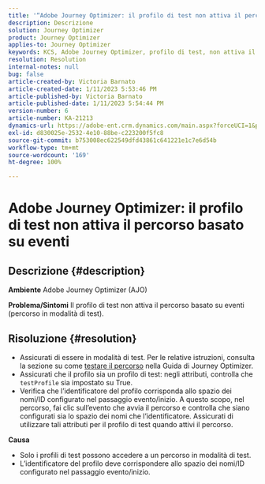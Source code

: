 ```yaml
---
title: '“Adobe Journey Optimizer: il profilo di test non attiva il percorso basato su eventi”'
description: Descrizione
solution: Journey Optimizer
product: Journey Optimizer
applies-to: Journey Optimizer
keywords: KCS, Adobe Journey Optimizer, profilo di test, non attiva il percorso basato su eventi, AJO
resolution: Resolution
internal-notes: null
bug: false
article-created-by: Victoria Barnato
article-created-date: 1/11/2023 5:53:46 PM
article-published-by: Victoria Barnato
article-published-date: 1/11/2023 5:54:44 PM
version-number: 6
article-number: KA-21213
dynamics-url: https://adobe-ent.crm.dynamics.com/main.aspx?forceUCI=1&pagetype=entityrecord&etn=knowledgearticle&id=b09b7ee4-d891-ed11-aad1-6045bd006d92
exl-id: d830025e-2532-4e10-88be-c223200f5fc8
source-git-commit: b753008ec622549dfd43861c641221e1c7e6d54b
workflow-type: tm+mt
source-wordcount: '169'
ht-degree: 100%

---
```


# Adobe Journey Optimizer: il profilo di test non attiva il percorso basato su eventi

## Descrizione {#description}

<b>Ambiente</b>
Adobe Journey Optimizer (AJO)


<b>Problema/Sintomi</b>
Il profilo di test non attiva il percorso basato su eventi (percorso in modalità di test).


## Risoluzione {#resolution}


- Assicurati di essere in modalità di test. Per le relative istruzioni, consulta la sezione su come [testare il percorso](https://experienceleague.adobe.com/docs/journey-optimizer/using/orchestrate-journeys/create-journey/testing-the-journey.html?lang=it) nella Guida di Journey Optimizer.
- Assicurati che il profilo sia un profilo di test: negli attributi, controlla che `testProfile` sia impostato su True.
- Verifica che l’identificatore del profilo corrisponda allo spazio dei nomi/ID configurato nel passaggio evento/inizio. A questo scopo, nel percorso, fai clic sull’evento che avvia il percorso e controlla che siano configurati sia lo spazio dei nomi che l’identificatore. Assicurati di utilizzare tali attributi per il profilo di test quando attivi il percorso.

<b>Causa</b>
- Solo i profili di test possono accedere a un percorso in modalità di test.
- L’identificatore del profilo deve corrispondere allo spazio dei nomi/ID configurato nel passaggio evento/inizio.
